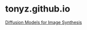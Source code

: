 # tonyz.github.io

[Diffusion Models for Image Synthesis](https://tonyzhang1231.github.io/tonyz.github.io/posts/Diffusion%20Models%20for%20Image%20Generation.md)
